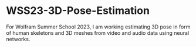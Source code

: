 # WSS23-3D-Pose-Estimation
For Wolfram Summer School 2023, I am working estimating 3D pose in form of human skeletons and 3D meshes from video and audio data using neural networks.
